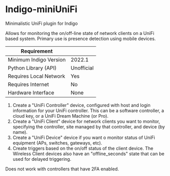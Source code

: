 # Indigo-miniUniFi
Minimalistic UniFi plugin for Indigo

Allows for monitoring the on/off-line state of network clients on a UniFi based system.  Primary use is presence detection using mobile devices.

| Requirement            |                     |
|------------------------|---------------------|
| Minimum Indigo Version | 2022.1              |
| Python Library (API)   | Unofficial          |
| Requires Local Network | Yes                 |
| Requires Internet      | No                  |
| Hardware Interface     | None                |

1. Create a "UniFi Controller" device, configured with host and login information for your UniFi controller.  This can be a software controller, a cloud key, or a UniFi Dream Machine (or Pro).
2. Create a "UniFi Client" device for network clients you want to monitor, specifying the controller, site managed by that controller, and device (by name).
3. Create a "UniFi Device" device if you want o monitor status of UniFi equipment (APs, switches, gateways, etc).
3. Create triggers based on the on/off status of the client device.  The Wireless Client devices also have an "offline_seconds" state that can be used for delayed triggering.

Does not work with controllers that have 2FA enabled.

